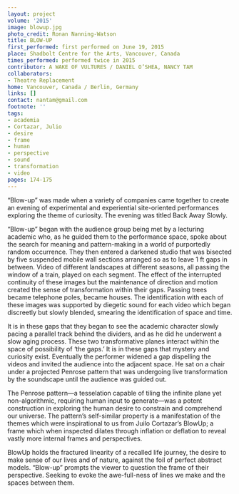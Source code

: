 ```yaml
---
layout: project
volume: '2015'
image: blowup.jpg
photo_credit: Ronan Nanning-Watson
title: BLOW-UP
first_performed: first performed on June 19, 2015
place: Shadbolt Centre for the Arts, Vancouver, Canada
times_performed: performed twice in 2015
contributor: A WAKE OF VULTURES / DANIEL O’SHEA, NANCY TAM
collaborators:
- Theatre Replacement
home: Vancouver, Canada / Berlin, Germany
links: []
contact: nantam@gmail.com
footnote: ''
tags:
- academia
- Cortazar, Julio
- desire
- frame
- human
- perspective
- sound
- transformation
- video
pages: 174-175
---
```


“Blow-up” was made when a variety of companies came together to create an evening of experimental and experiential site-oriented performances exploring the theme of curiosity. The evening was titled Back Away Slowly.

“Blow-up” began with the audience group being met by a lecturing academic who, as he guided them to the performance space, spoke about the search for meaning and pattern-making in a world of purportedly random occurrence. They then entered a darkened studio that was bisected by five suspended mobile wall sections arranged so as to leave 1 ft gaps in between. Video of different landscapes at different seasons, all passing the window of a train, played on each segment. The effect of the interrupted continuity of these images but the maintenance of direction and motion created the sense of transformation within their gaps. Passing trees became telephone poles, became houses. The identification with each of these images was supported by diegetic sound for each video which began discreetly but slowly blended, smearing the identification of space and time.

It is in these gaps that they began to see the academic character slowly pacing a parallel track behind the dividers, and as he did he underwent a slow aging process. These two transformative planes interact within the space of possibility of ‘the gaps.’ It is in these gaps that mystery and curiosity exist. Eventually the performer widened a gap dispelling the videos and invited the audience into the adjacent space. He sat on a chair under a projected Penrose pattern that was undergoing live transformation by the soundscape until the audience was guided out.

The Penrose pattern—a tesselation capable of tiling the infinite plane yet non-algorithmic, requiring human input to generate—was a potent construction in exploring the human desire to constrain and comprehend our universe. The pattern’s self-similar property is a manifestation of the themes which were inspirational to us from Juilo Cortazar’s BlowUp; a frame which when inspected dilates through inflation or deflation to reveal vastly more internal frames and perspectives.

BlowUp holds the fractured linearity of a recalled life journey, the desire to make sense of our lives and of nature, against the foil of perfect abstract models. “Blow-up” prompts the viewer to question the frame of their perspective. Seeking to evoke the awe-full-ness of lines we make and the spaces between them.
